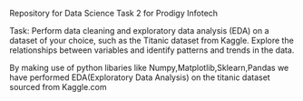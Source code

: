 Repository for Data Science Task 2 for Prodigy Infotech

Task: Perform data cleaning and exploratory data analysis (EDA) on a dataset of your choice, such as the Titanic dataset from Kaggle. Explore the relationships between variables and identify patterns and trends in the data.

By making use of python libaries like Numpy,Matplotlib,Sklearn,Pandas we have performed EDA(Exploratory Data Analysis) on the titanic dataset sourced from Kaggle.com
